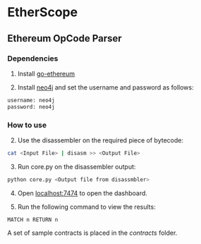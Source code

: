 # EtherScope

## Ethereum OpCode Parser

### Dependencies

1. Install [go-ethereum](https://github.com/ethereum/go-ethereum)

2. Install [neo4j](http://neo4j.com/) and set the username and password as follows:

```bash
username: neo4j
password: neo4j
```

### How to use

2. Use the disassembler on the required piece of bytecode:

```bash
cat <Input File> | disasm >> <Output File>
```

3. Run core.py on the disassembler output:

```bash
python core.py <Output file from disassmbler>
```

4. Open [localhost:7474](http://localhost:7474) to open the dashboard.

5. Run the following command to view the results:

```
MATCH n RETURN n
```

A set of sample contracts is placed in the *contracts* folder.
